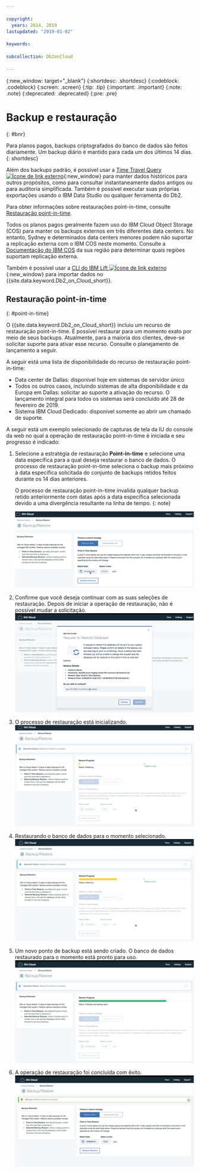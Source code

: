 ```yaml
---

copyright:
  years: 2014, 2019
lastupdated: "2019-01-02"

keywords: 

subcollection: Db2onCloud

---
```


<!-- Attribute definitions --> 
{:new_window: target="_blank"}
{:shortdesc: .shortdesc}
{:codeblock: .codeblock}
{:screen: .screen}
{:tip: .tip}
{:important: .important}
{:note: .note}
{:deprecated: .deprecated}
{:pre: .pre}

# Backup e restauração
{: #bnr}

Para planos pagos, backups criptografados do banco de dados são feitos diariamente. Um backup diário é mantido para cada um dos últimos 14 dias.
{: shortdesc}

Além dos backups padrão, é possível usar a [Time Travel Query ![Ícone de link externo](../../icons/launch-glyph.svg "Ícone de link externo")](https://developer.ibm.com/answers/questions/426878/how-do-i-use-time-travel-query-in-db2-or-db2-on-cl.html){:new_window} para manter dados históricos para outros propósitos, como para consultar instantaneamente dados antigos ou para auditoria simplificada. Também é possível executar suas próprias exportações usando o IBM Data Studio ou qualquer ferramenta do Db2.
 
Para obter informações sobre restaurações point-in-time, consulte [Restauração point-in-time](#point-in-time).

Todos os planos pagos geralmente fazem uso do IBM Cloud Object Storage (COS) para manter os backups externos em três diferentes data centers. No entanto, Sydney e determinados data centers menores podem não suportar a replicação externa com o IBM COS neste momento. Consulte a [Documentação do IBM COS](/docs/services/cloud-object-storage/basics?topic=cloud-object-storage-endpoints#endpoints) da sua região para determinar quais regiões suportam replicação externa.

Também é possível usar a [CLI do IBM Lift ![Ícone de link externo](../../icons/launch-glyph.svg "Ícone de link externo")](https://www.lift-cli.cloud.ibm.com/){:new_window} para importar dados no {{site.data.keyword.Db2_on_Cloud_short}}.

## Restauração point-in-time
{: #point-in-time}

O {{site.data.keyword.Db2_on_Cloud_short}} incluiu um recurso de restauração point-in-time. É possível restaurar para um momento exato por meio de seus backups. Atualmente, para a maioria dos clientes, deve-se solicitar suporte para ativar esse recurso. Consulte o planejamento de lançamento a seguir.

A seguir está uma lista de disponibilidade do recurso de restauração point-in-time:
- Data center de Dallas: disponível hoje em sistemas de servidor único
- Todos os outros casos, incluindo sistemas de alta disponibilidade e da Europa em Dallas: solicitar ao suporte a ativação do recurso. O lançamento integral para todos os sistemas será concluído até 28 de fevereiro de 2019.
- Sistema IBM Cloud Dedicado: disponível somente ao abrir um chamado de suporte.

A seguir está um exemplo selecionado de capturas de tela da IU do console da web no qual a operação de restauração point-in-time é iniciada e seu progresso é indicado:

1. Selecione a estratégia de restauração **Point-in-time** e selecione uma data específica para a qual deseja restaurar o banco de dados. O processo de restauração point-in-time seleciona o backup mais próximo à data específica solicitada do conjunto de backups retidos feitos durante os 14 dias anteriores. 

   O processo de restauração point-in-time invalida qualquer backup retido anteriormente com datas após a data específica selecionada devido a uma divergência resultante na linha de tempo.
   {: note}

   ![Visualização da seleção destacada da estratégia de restauração point-in-time](images/pit_restore_1.png)

2. Confirme que você deseja continuar com as suas seleções de restauração. Depois de iniciar a operação de restauração, não é possível mudar a solicitação.  
![Visualização do diálogo de confirmação da restauração point-in-time](images/pit_restore_2.png)

3. O processo de restauração está inicializando.
![Visualização da inicialização da restauração point-in-time](images/pit_restore_3.png)

4. Restaurando o banco de dados para o momento selecionado.
![Visualização do progresso da restauração point-in-time](images/pit_restore_4.png)

5. Um novo ponto de backup está sendo criado. O banco de dados restaurado para o momento está pronto para uso.
![Visualização da criação do novo ponto de backup](images/pit_restore_5.png)

6. A operação de restauração foi concluída com êxito.
![Visualização da conclusão bem-sucedida da operação de restauração](images/pit_restore_6.png)

